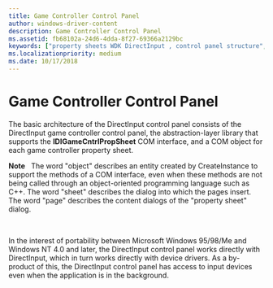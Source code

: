 ```yaml
---
title: Game Controller Control Panel
author: windows-driver-content
description: Game Controller Control Panel
ms.assetid: fb68102a-24d6-4dda-8f27-69366a2129bc
keywords: ["property sheets WDK DirectInput , control panel structure", "game controllers WDK DirectInput , control panel structure", "control panels WDK DirectInput , architecture"]
ms.localizationpriority: medium
ms.date: 10/17/2018
---
```


# Game Controller Control Panel





The basic architecture of the DirectInput control panel consists of the DirectInput game controller control panel, the abstraction-layer library that supports the **IDIGameCntrlPropSheet** COM interface, and a COM object for each game controller property sheet.

**Note**   The word "object" describes an entity created by CreateInstance to support the methods of a COM interface, even when these methods are not being called through an object-oriented programming language such as C++. The word "sheet" describes the dialog into which the pages insert. The word "page" describes the content dialogs of the "property sheet" dialog.

 

In the interest of portability between Microsoft Windows 95/98/Me and Windows NT 4.0 and later, the DirectInput control panel works directly with DirectInput, which in turn works directly with device drivers. As a by-product of this, the DirectInput control panel has access to input devices even when the application is in the background.

 

 




